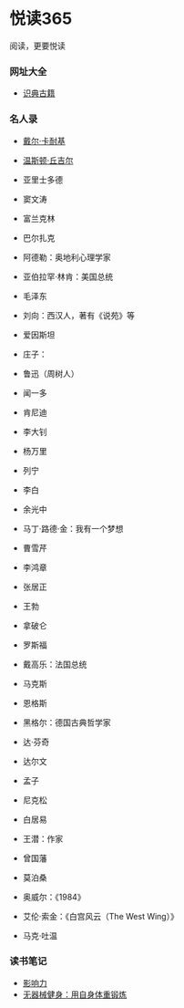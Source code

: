 # 悦读365

阅读，更要悦读

### 网址大全

- [识典古籍](https://www.shidianguji.com)

### 名人录

- [戴尔·卡耐基](https://en.wikipedia.org/wiki/Dale_Carnegie)
- [温斯顿·丘吉尔](https://en.wikipedia.org/wiki/Winston_Churchill)
- 亚里士多德

- 窦文涛
- 富兰克林
- 巴尔扎克
- 阿德勒：奥地利心理学家
- 亚伯拉罕·林肯：美国总统
- 毛泽东
- 刘向：西汉人，著有《说苑》等
- 爱因斯坦
- 庄子：
- 鲁迅（周树人）
- 闻一多
- 肯尼迪
- 李大钊
- 杨万里
- 列宁
- 李白
- 余光中
- 马丁·路德·金：我有一个梦想
- 曹雪芹
- 李鸿章
- 张居正
- 王勃
- 拿破仑
- 罗斯福
- 戴高乐：法国总统
- 马克斯
- 恩格斯
- 黑格尔：德国古典哲学家
- 达·芬奇
- 达尔文
- 孟子
- 尼克松
- 白居易
- 王潜：作家
- 曾国藩
- 莫泊桑
- 奥威尔：《1984》
- 艾伦·索金：《白宫风云（The West Wing）》
- 马克·吐温

### 读书笔记

- [影响力](book/influence.md)
- [无器械健身：用自身体重锻炼](book/you-are-your-own-gym.md)